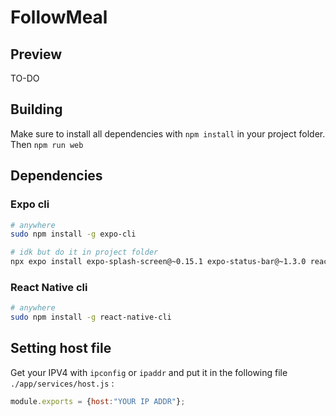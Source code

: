 # FollowMeal

## Preview

TO-DO

## Building

Make sure to install all dependencies with `npm install` in your project folder. Then `npm run web`

## Dependencies

### Expo cli

```bash
# anywhere
sudo npm install -g expo-cli

# idk but do it in project folder
npx expo install expo-splash-screen@~0.15.1 expo-status-bar@~1.3.0 react@17.0.2 react-dom@17.0.2 react-native@0.68.1 react-native-web@0.17.7
```

### React Native cli

```bash
# anywhere
sudo npm install -g react-native-cli
```

## Setting host file

Get your IPV4 with `ipconfig` or `ipaddr` and put it in the following file `./app/services/host.js` :
```js
module.exports = {host:"YOUR IP ADDR"};
```

